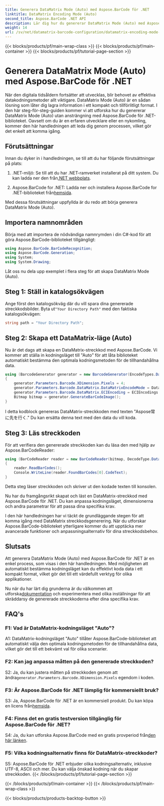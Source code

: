 ```yaml
---
title: Generera DataMatrix Mode (Auto) med Aspose.BarCode för .NET
linktitle: DataMatrix Encoding Mode (Auto)
second_title: Aspose.BarCode .NET API
description: Lär dig hur du genererar DataMatrix Mode (Auto) med Aspose.BarCode för .NET. Den här steg-för-steg-guiden täcker allt från förutsättningar till att läsa streckkoder.
weight: 14
url: /sv/net/datamatrix-barcode-configuration/datamatrix-encoding-mode-auto/
---
```


{{< blocks/products/pf/main-wrap-class >}}
{{< blocks/products/pf/main-container >}}
{{< blocks/products/pf/tutorial-page-section >}}

# Generera DataMatrix Mode (Auto) med Aspose.BarCode för .NET

När den digitala tidsåldern fortsätter att utvecklas, blir behovet av effektiva datakodningsmetoder allt viktigare. DataMatrix Mode (Auto) är en sådan lösning som låter dig lagra information i ett kompakt och tillförlitligt format. I den här steg-för-steg-guiden kommer vi att utforska hur du genererar DataMatrix Mode (Auto) utan ansträngning med Aspose.BarCode för .NET-biblioteket. Oavsett om du är en erfaren utvecklare eller en nykomling, kommer den här handledningen att leda dig genom processen, vilket gör det enkelt att komma igång.

## Förutsättningar

Innan du dyker in i handledningen, se till att du har följande förutsättningar på plats:

1.  .NET-miljö: Se till att du har .NET-ramverket installerat på ditt system. Du kan ladda ner den från[.NET webbplats](https://dotnet.microsoft.com/download/dotnet).

2.  Aspose.BarCode for .NET: Ladda ner och installera Aspose.BarCode for .NET-biblioteket från[hemsida](https://releases.aspose.com/barcode/net/).

Med dessa förutsättningar uppfyllda är du redo att börja generera DataMatrix Mode (Auto).

## Importera namnområden

Börja med att importera de nödvändiga namnrymden i din C#-kod för att göra Aspose.BarCode-biblioteket tillgängligt:

```csharp
using Aspose.BarCode.BarCodeRecognition;
using Aspose.BarCode.Generation;
using System;
using System.Drawing;
```

Låt oss nu dela upp exemplet i flera steg för att skapa DataMatrix Mode (Auto).

## Steg 1: Ställ in katalogsökvägen

 Ange först den katalogsökväg där du vill spara dina genererade streckkodsbilder. Byta ut`"Your Directory Path"` med den faktiska katalogsökvägen:

```csharp
string path = "Your Directory Path";
```

## Steg 2: Skapa ett DataMatrix-läge (Auto)

Nu är det dags att skapa en DataMatrix-streckkod med Aspose.BarCode. Vi kommer att ställa in kodningsläget till "Auto" för att låta biblioteket automatiskt bestämma den optimala kodningsmetoden för de tillhandahållna data.

```csharp
using (BarcodeGenerator generator = new BarcodeGenerator(EncodeTypes.DataMatrix, "Aspose常に先を行く"))
{
    generator.Parameters.Barcode.XDimension.Pixels = 4;
    generator.Parameters.Barcode.DataMatrix.DataMatrixEncodeMode = DataMatrixEncodeMode.Auto;
    generator.Parameters.Barcode.DataMatrix.ECIEncoding = ECIEncodings.UTF8;
    Bitmap bitmap = generator.GenerateBarCodeImage();
}
```

I detta kodblock genereras DataMatrix-streckkoden med texten "Aspose常に先を行く." Du kan ersätta denna text med den data du vill koda.

## Steg 3: Läs streckkoden

För att verifiera den genererade streckkoden kan du läsa den med hjälp av Aspose.BarCodeReader:

```csharp
using (BarCodeReader reader = new BarCodeReader(bitmap, DecodeType.DataMatrix))
{
    reader.ReadBarCodes();
    Console.WriteLine(reader.FoundBarCodes[0].CodeText);
}
```

Detta steg läser streckkoden och skriver ut den kodade texten till konsolen.

Nu har du framgångsrikt skapat och läst en DataMatrix-streckkod med Aspose.BarCode för .NET. Du kan anpassa kodningsläget, dimensionerna och andra parametrar för att passa dina specifika krav.

I den här handledningen har vi täckt de grundläggande stegen för att komma igång med DataMatrix streckkodsgenerering. När du utforskar Aspose.BarCode-biblioteket ytterligare kommer du att upptäcka mer avancerade funktioner och anpassningsalternativ för dina streckkodsbehov.

## Slutsats

Att generera DataMatrix Mode (Auto) med Aspose.BarCode för .NET är en enkel process, som visas i den här handledningen. Med möjligheten att automatiskt bestämma kodningsläget kan du effektivt koda data i ett kompakt format, vilket gör det till ett värdefullt verktyg för olika applikationer.

 Nu när du har lärt dig grunderna är du välkommen att utforska[dokumentation](https://reference.aspose.com/barcode/net/) och experimentera med olika inställningar för att skräddarsy de genererade streckkoderna efter dina specifika krav.

## FAQ's

### F1: Vad är DataMatrix-kodningsläget "Auto"?

A1: DataMatrix-kodningsläget "Auto" tillåter Aspose.BarCode-biblioteket att automatiskt välja den optimala kodningsmetoden för de tillhandahållna data, vilket gör det till ett bekvämt val för olika scenarier.

### F2: Kan jag anpassa måtten på den genererade streckkoden?

 S2: Ja, du kan justera måtten på streckkoden genom att ändra`generator.Parameters.Barcode.XDimension.Pixels` egendom i koden.

### F3: Är Aspose.BarCode för .NET lämplig för kommersiellt bruk?

 S3: Ja, Aspose.BarCode för .NET är en kommersiell produkt. Du kan köpa en licens från[hemsida](https://purchase.aspose.com/buy).

### F4: Finns det en gratis testversion tillgänglig för Aspose.BarCode för .NET?

 S4: Ja, du kan utforska Aspose.BarCode med en gratis provperiod från[den här länken](https://releases.aspose.com/).

### F5: Vilka kodningsalternativ finns för DataMatrix-streckkoder?

S5: Aspose.BarCode för .NET erbjuder olika kodningsalternativ, inklusive UTF-8, ASCII och mer. Du kan välja önskad kodning när du skapar streckkoden.
{{< /blocks/products/pf/tutorial-page-section >}}

{{< /blocks/products/pf/main-container >}}
{{< /blocks/products/pf/main-wrap-class >}}

{{< blocks/products/products-backtop-button >}}
